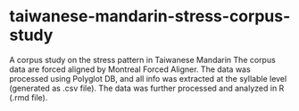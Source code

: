 # taiwanese-mandarin-stress-corpus-study
A corpus study on the stress pattern in Taiwanese Mandarin
The corpus data are forced aligned by Montreal Forced Aligner. The data was processed using Polyglot DB, and all info was extracted at the syllable level (generated as .csv file). The data was further processed and analyzed in R (.rmd file).
